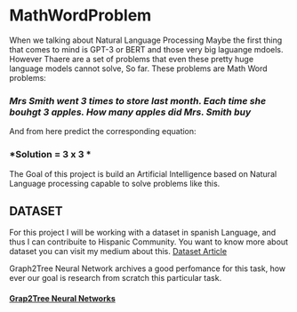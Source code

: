 # MathWordProblem

When we talking about Natural Language Processing Maybe the first thing that comes to mind is GPT-3 or BERT and those very big laguange mdoels. However Thaere are a set of problems that even these pretty huge language models cannot solve, So far. These problems are Math Word problems:

### *Mrs Smith went 3 times to store last month. Each time she bouhgt 3 apples. How many apples did Mrs. Smith buy*

And from here predict the corresponding equation:

 ### *Solution = 3 x 3 *
 
 The Goal of this project is build an Artificial Intelligence based on Natural Language processing capable to solve problems like this.
 
##  DATASET

For this project I will be working with a dataset in spanish Language, and thus I can contribuite to Hispanic Community. You want to know more about dataset you can visit my medium about this. [Dataset Article](https://medium.com/math-word-problems-dataset/math-words-problems-2018ef726d33)
 
 
 Graph2Tree Neural Network archives a good perfomance for this task, how ever our goal is research from scratch this particular task.
 
 
 #### [Grap2Tree Neural Networks](https://arxiv.org/abs/2004.13781)
 
